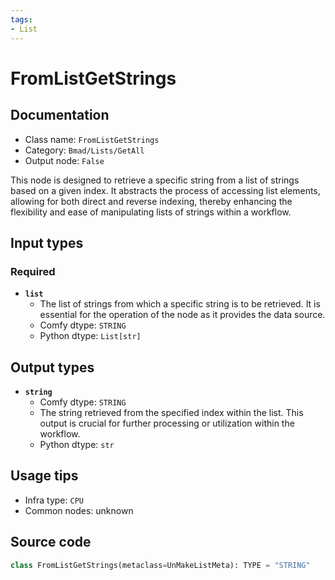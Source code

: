 ```yaml
---
tags:
- List
---
```


# FromListGetStrings
## Documentation
- Class name: `FromListGetStrings`
- Category: `Bmad/Lists/GetAll`
- Output node: `False`

This node is designed to retrieve a specific string from a list of strings based on a given index. It abstracts the process of accessing list elements, allowing for both direct and reverse indexing, thereby enhancing the flexibility and ease of manipulating lists of strings within a workflow.
## Input types
### Required
- **`list`**
    - The list of strings from which a specific string is to be retrieved. It is essential for the operation of the node as it provides the data source.
    - Comfy dtype: `STRING`
    - Python dtype: `List[str]`
## Output types
- **`string`**
    - Comfy dtype: `STRING`
    - The string retrieved from the specified index within the list. This output is crucial for further processing or utilization within the workflow.
    - Python dtype: `str`
## Usage tips
- Infra type: `CPU`
- Common nodes: unknown


## Source code
```python
class FromListGetStrings(metaclass=UnMakeListMeta): TYPE = "STRING"

```

